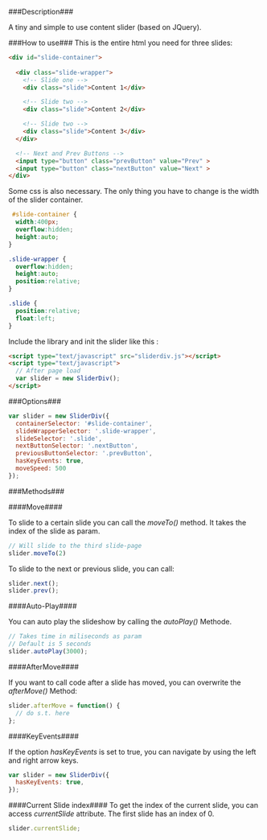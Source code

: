 ###Description###

A tiny and simple to use content slider (based on JQuery).

###How to use###
This is the entire html you need for three slides:

```html
<div id="slide-container">
    
  <div class="slide-wrapper">
    <!-- Slide one -->
    <div class="slide">Content 1</div>

    <!-- Slide two -->
    <div class="slide">Content 2</div>

    <!-- Slide two -->
    <div class="slide">Content 3</div>
  </div>

  <!-- Next and Prev Buttons -->
  <input type="button" class="prevButton" value="Prev" >
  <input type="button" class="nextButton" value="Next" >
</div>
```

Some css is also necessary. The only thing you have to change is the width of the slider container.
```css
 #slide-container {
  width:400px;
  overflow:hidden;
  height:auto;
}

.slide-wrapper {
  overflow:hidden;
  height:auto;
  position:relative;
}

.slide {
  position:relative;
  float:left;      
}
```

Include the library and init the slider like this
:
```html
<script type="text/javascript" src="sliderdiv.js"></script>
<script type="text/javascript">
  // After page load
  var slider = new SliderDiv();
</script>
```

###Options###

```javascript
var slider = new SliderDiv({
  containerSelector: '#slide-container',
  slideWrapperSelector: '.slide-wrapper',
  slideSelector: '.slide',
  nextButtonSelector: '.nextButton',
  previousButtonSelector: '.prevButton',
  hasKeyEvents: true,
  moveSpeed: 500
});
```
###Methods###

####Move####

To slide to a certain slide you can call the *moveTo()* method. It takes the index of the slide as param.

```javascript
// Will slide to the third slide-page
slider.moveTo(2)
```

To slide to the next or previous slide, you can call:

```javascript
slider.next();
slider.prev();
```

####Auto-Play####

You can auto play the slideshow by calling the *autoPlay()* Methode.

```javascript
// Takes time in miliseconds as param
// Default is 5 seconds
slider.autoPlay(3000);
```

####AfterMove####

If you want to call code after a slide has moved, you can overwrite the *afterMove()* Method:

```javascript
slider.afterMove = function() {
  // do s.t. here
};
```

####KeyEvents####

If the option *hasKeyEvents* is set to true, you can navigate by using the left and right arrow keys.

```javascript
var slider = new SliderDiv({
  hasKeyEvents: true,
});
```

####Current Slide index####
To get the index of the current slide, you can access *currentSlide* attribute.
The first slide has an index of 0.

```javascript
slider.currentSlide;
```